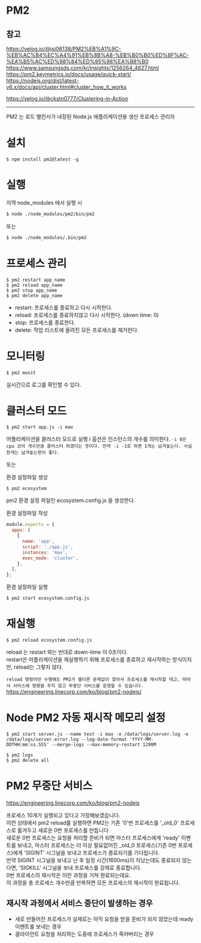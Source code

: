 # PM2

## 참고

https://velog.io/@jsi06138/PM2%EB%A1%9C-%EB%AC%B4%EC%A4%91%EB%8B%A8-%EB%B0%B0%ED%8F%AC-%EA%B5%AC%ED%98%84%ED%95%98%EA%B8%B0  
https://www.samsungsds.com/kr/insights/1256264_4627.html  
https://pm2.keymetrics.io/docs/usage/quick-start/  
https://nodejs.org/dist/latest-v6.x/docs/api/cluster.html#cluster_how_it_works

https://velog.io/@ckstn0777/Clustering-in-Action

---

PM2 는 로드 밸런서가 내장된 Node.js 애플리케이션용 생산 프로세스 관리자

# 설치

```
$ npm install pm2@latest -g
```

# 실행

지역 node_modules 에서 실행 시

```bash
$ node ./node_modules/pm2/bin/pm2
```

또는

```bash
$ node ./node_modules/.bin/pm2
```

# 프로세스 관리

```
$ pm2 restart app_name
$ pm2 reload app_name
$ pm2 stop app_name
$ pm2 delete app_name
```

- restart: 프로세스를 종료하고 다시 시작한다.
- reload: 프로세스를 종료하지않고 다시 시작한다. (down time: 0)
- stop: 프로세스를 종료한다.
- delete: 작업 리스트에 올려진 모든 프로세스를 제거한다.

# 모니터링

```
$ pm2 monit
```

실시간으로 로그를 확인할 수 있다.

# 클러스터 모드

```
$ pm2 start app.js -i max
```

어플리케이션을 클러스터 모드로 실행
i 옵션은 인스턴스의 개수를 의미한다.
`-i 0은 cpu 코어 개수만큼 클러스터 하겠다는 뜻이다. 만약 -i -1로 하면 1개는 남겨놓는다. 사실 한개는 남겨놓는편이 좋다.`

또는

환경 설정파일 생성

```
$ pm2 ecosystem
```

pm2 환경 설정 파일인 ecosystem.config.js 을 생성한다.

환경 설정파일 작성

```javascript
module.exports = {
  apps: [
    {
      name: 'app',
      script: './app.js',
      instances: 'max',
      exec_mode: 'cluster',
    },
  ],
};
```

환경 설정파일 실행

```
$ pm2 start ecosystem.config.js
```

# 재실행

```
$ pm2 reload ecosystem.config.js
```

reload 는 restart 와는 반대로 down-time 이 0초이다.  
restart은 어플리케이션을 재실행하기 위해 프로세스를 종료하고 재시작하는 방식이지만, reload는 그렇지 않다.

`reload 명령어만 수행해도 PM2가 별다른 문제없이 알아서 프로세스를 재시작할 테고, 따라서 서비스에 영향을 주지 않고 무중단 서비스를 운영할 수 있습니다.`  
https://engineering.linecorp.com/ko/blog/pm2-nodejs/

# Node PM2 자동 재시작 메모리 설정

```
$ pm2 start server.js --name test -i max -o /data/logs/server.log -e /data/logs/server.error.log --log-date-format 'YYYY-MM-DDTHH:mm:ss.SSS' --merge-logs --max-memory-restart 1200M
```

```
$ pm2 logs
$ pm2 delete all
```

# PM2 무중단 서비스

https://engineering.linecorp.com/ko/blog/pm2-nodejs

프로세스 10개가 실행되고 있다고 가정해보겠습니다.  
이런 상태에서 pm2 reload를 실행하면 PM2는 기존 '0'번 프로세스를 '\_old_0' 프로세스로 옮겨두고 새로운 0번 프로세스를 만듭니다.  
새로운 0번 프로세스는 요청을 처리할 준비가 되면 마스터 프로세스에게 'ready' 이벤트를 보내고, 마스터 프로세스는 더 이상 필요없어진 \_old_0 프로세스(기존 0번 프로세스)에게 'SIGINT' 시그널을 보내고 프로세스가 종료되기를 기다립니다.  
만약 SIGINT 시그널을 보내고 난 후 일정 시간(1600ms)이 지났는데도 종료되지 않는다면, 'SIGKILL' 시그널을 보내 프로세스를 강제로 종료합니다.  
0번 프로세스의 재시작은 이런 과정을 거쳐 완료되는데요.  
이 과정을 총 프로세스 개수만큼 반복하면 모든 프로세스의 재시작이 완료됩니다.

## 재시작 과정에서 서비스 중단이 발생하는 경우

- 새로 만들어진 프로세스가 실제로는 아직 요청을 받을 준비가 되지 않았는데 ready 이벤트를 보내는 경우
- 클라이언트 요청을 처리하는 도중에 프로세스가 죽어버리는 경우
